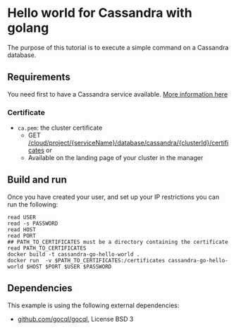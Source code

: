 # Hello world for Cassandra with golang

The purpose of this tutorial is to execute a simple command on a Cassandra database.

## Requirements

You need first to have a Cassandra service available. [More information here](https://www.ovhcloud.com/en/public-cloud/apache-cassandra/)

### Certificate

*  `ca.pem`: the cluster certificate
    * GET [/cloud/project/{serviceName}/database/cassandra/{clusterId}/certificates](https://api.ovh.com/console/#/cloud/project/{serviceName}/database/cassandra/{clusterId}/certificates~GET) or
    * Available on the landing page of your cluster in the manager

## Build and run

Once you have created your user, and set up your IP restrictions you can run the following:

```console
read USER
read -s PASSWORD
read HOST
read PORT
## PATH_TO_CERTIFICATES must be a directory containing the certificate
read PATH_TO_CERTIFICATES
docker build -t cassandra-go-hello-world .
docker run  -v $PATH_TO_CERTIFICATES:/certificates cassandra-go-hello-world $HOST $PORT $USER $PASSWORD
```

## Dependencies

This example is using the following external dependencies:
* [github.com/gocql/gocql](https://github.com/gocql/gocql), License BSD 3